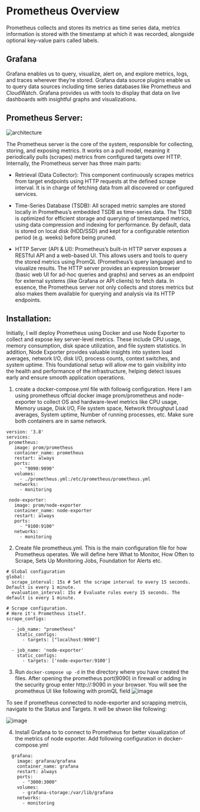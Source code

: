 # Prometheus Overview
Prometheus collects and stores its metrics as time series data, metrics information is stored with the timestamp at which it was recorded, alongside optional key-value pairs called labels.
## Grafana 
Grafana enables us to query, visualize, alert on, and explore metrics, logs, and traces wherever they’re stored. Grafana data source plugins enable us to query data sources including time series databases like Prometheus and CloudWatch. Grafana provides us with tools to display that data on live dashboards with insightful graphs and visualizations.

## Prometheus Server: 
![architecture](https://github.com/user-attachments/assets/32a22eb8-0402-4b4b-b2a5-94217f152b9e)

The Prometheus server is the core of the system, responsible for collecting, storing, and exposing metrics. It works on a pull model, meaning it periodically pulls (scrapes) metrics from configured targets over HTTP. Internally, the Prometheus server has three main parts:
- Retrieval (Data Collector): This component continuously scrapes metrics from target endpoints using HTTP requests at the defined scrape interval. It is in charge of fetching data from all discovered or configured services.

- Time-Series Database (TSDB): All scraped metric samples are stored locally in Prometheus’s embedded TSDB as time-series data. The TSDB is optimized for efficient storage and querying of timestamped metrics, using data compression and indexing for performance. By default, data is stored on local disk (HDD/SSD) and kept for a configurable retention period (e.g. weeks) before being pruned.

- HTTP Server (API & UI): Prometheus’s built-in HTTP server exposes a RESTful API and a web-based UI. This allows users and tools to query the stored metrics using PromQL (Prometheus’s query language) and to visualize results. The HTTP server provides an expression browser (basic web UI for ad-hoc queries and graphs) and serves as an endpoint for external systems (like Grafana or API clients) to fetch data. In essence, the Prometheus server not only collects and stores metrics but also makes them available for querying and analysis via its HTTP endpoints.

## Installation:
Initially, I will deploy Prometheus using Docker and use Node Exporter to collect and expose key server-level metrics. These include CPU usage, memory consumption, disk space utilization, and file system statistics. In addition, Node Exporter provides valuable insights into system load averages, network I/O, disk I/O, process counts, context switches, and system uptime. This foundational setup will allow me to gain visibility into the health and performance of the infrastructure, helping detect issues early and ensure smooth application operations.

1. create a docker-compose.yml file with followig configuration. Here I am using prometheus offcial docker image prom/prometheus and node-exporter to collect OS and hardware-level metrics like CPU usage, Memory usage, Disk I/O, File system space, Network throughput
Load averages, System uptime, Number of running processes, etc. Make sure both containers are in same network.

 ```
version: '3.8'
services:
  prometheus:
    image: prom/prometheus
    container_name: prometheus
    restart: always
    ports:
      - "9090:9090"
    volumes:
      - ./prometheus.yml:/etc/prometheus/prometheus.yml
    networks:
      - monitoring

  node-exporter:
    image: prom/node-exporter
    container_name: node-exporter
    restart: always
    ports:
      - "9100:9100"
    networks:
      - monitoring
```
2. Create file prometheus.yml. This is the main configuration file for how Prometheus operates. We will define here  What to Monitor, How Often to Scrape, Sets Up Monitoring Jobs, Foundation for Alerts etc.

```
# Global configuration
global:
  scrape_interval: 15s # Set the scrape interval to every 15 seconds. Default is every 1 minute.
  evaluation_interval: 15s # Evaluate rules every 15 seconds. The default is every 1 minute.

# Scrape configuration.
# Here it's Prometheus itself.
scrape_configs:
  
  - job_name: "prometheus"
    static_configs:
      - targets: ["localhost:9090"]

  - job_name: 'node-exporter'
    static_configs:
      - targets: ['node-exporter:9100']
```
3. Run ```docker-compose up -d``` in the directory where you have created the files. After opening the prometheus port(9090) in firewall or adding in the security group enter http://<your-server-host>:9090 in your browser. You will see the prometheus UI like following with promQL field
![image](https://github.com/user-attachments/assets/b03c22f6-6b2a-47a9-a03f-2e59dced9d8b)

To see if prometheus connected to node-exporter and scrapping metrcis, navigate to the Status and Targets. It will be shwon like following:

![image](https://github.com/user-attachments/assets/f5867cb9-894d-4595-a61a-137606e4832c)

4. Install Grafana to to connect to Prometheus for better visualization of the metrics of node exporter. Add following configuration in docker-compose.yml

```
  grafana:
    image: grafana/grafana
    container_name: grafana
    restart: always
    ports:
      - "3000:3000"
    volumes:
      - grafana-storage:/var/lib/grafana
    networks:
      - monitoring
```  




